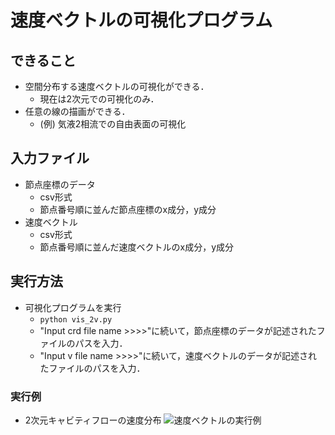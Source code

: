 # 速度ベクトルの可視化プログラム
## できること
* 空間分布する速度ベクトルの可視化ができる．
   + 現在は2次元での可視化のみ．
* 任意の線の描画ができる．
   + (例) 気液2相流での自由表面の可視化
## 入力ファイル
* 節点座標のデータ
   * csv形式
   * 節点番号順に並んだ節点座標のx成分，y成分
* 速度ベクトル
   * csv形式
   * 節点番号順に並んだ速度ベクトルのx成分，y成分
## 実行方法
* 可視化プログラムを実行
   * `python vis_2v.py`
   * "Input crd file name >>>>"に続いて，節点座標のデータが記述されたファイルのパスを入力．
   * "Input v file name >>>>"に続いて，速度ベクトルのデータが記述されたファイルのパスを入力．

### 実行例
* 2次元キャビティフローの速度分布
![速度ベクトルの実行例](https://gyazo.com/85f460033e82f5659af9e3cb402f3e00/raw)